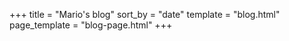 +++
title = "Mario's blog"
sort_by = "date"
template = "blog.html"
page_template = "blog-page.html"
+++
